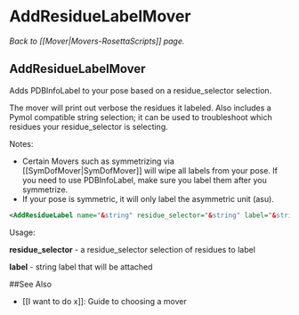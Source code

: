 # AddResidueLabelMover
*Back to [[Mover|Movers-RosettaScripts]] page.*
## AddResidueLabelMover

Adds PDBInfoLabel to your pose based on a residue_selector selection.

The mover will print out verbose the residues it labeled. Also includes a Pymol compatible string selection; it can be used to troubleshoot which residues your residue_selector is selecting.

Notes:
* Certain Movers such as symmetrizing via [[SymDofMover|SymDofMover]] will wipe all labels from your pose. If you need to use PDBInfoLabel, make sure you label them after you symmetrize.
* If your pose is symmetric, it will only label the asymmetric unit (asu).

```xml
<AddResidueLabel name="&string" residue_selector="&string" label="&string" />
```
Usage:

**residue_selector** - a residue_selector selection of residues to label

**label** - string label that will be attached

##See Also
* [[I want to do x]]: Guide to choosing a mover

